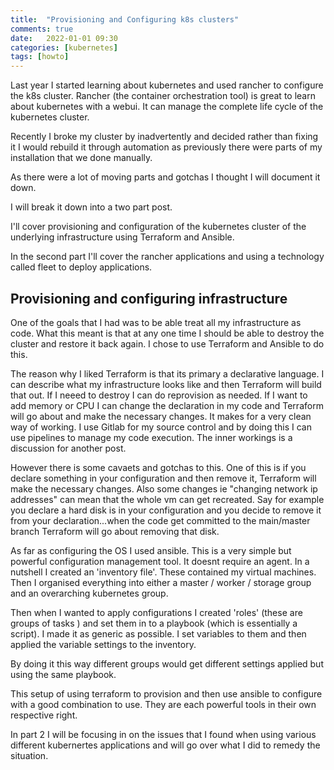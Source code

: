 ```yaml
---
title:  "Provisioning and Configuring k8s clusters"
comments: true
date:   2022-01-01 09:30
categories: [kubernetes]
tags: [howto]
---
```


Last year I started learning about kubernetes and used rancher to configure the k8s cluster. Rancher (the container orchestration tool) is great to learn about kubernetes with a  webui. It can manage the complete life cycle of the kubernetes cluster. 

Recently I broke my cluster by inadvertently and decided rather than fixing it I would rebuild it through automation as  previously there were parts of my installation that we done manually. 

As there were a lot of moving parts and gotchas I thought I will document it down. 

I will break it down into a two part post. 

I'll cover provisioning and configuration of the kubernetes cluster  of the underlying infrastructure using Terraform and Ansible.

In the second part I'll cover the rancher applications and using a technology called fleet to deploy applications. 


## Provisioning and configuring infrastructure 

One of the goals that I  had was to be able treat all my infrastructure as code. What this  meant is  that at any one time I should be able to destroy the cluster and restore it back again. I chose to use Terraform and Ansible to do this.

The reason why I liked Terraform is that its primary a declarative language. I can describe what my infrastructure looks like and then Terraform will build that out. If I neeed to destroy I can do reprovision as needed.  If I want to add memory or CPU  I can change the declaration in my code and Terraform will go about and make the necessary changes. It makes for a very clean way of working. I use Gitlab for my source control and by doing this I can use pipelines to manage my code execution. The inner workings is a discussion for another post.   

However there is some cavaets and gotchas to this.  One of this is if you declare something in your configuration and then remove it, Terraform will make the necessary changes. Also some changes ie "changing network ip addresses" can mean that the whole vm can get recreated. Say for example you declare a hard disk is in your configuration and you decide to remove it from your declaration...when the code get committed to the main/master branch Terraform will go about removing that disk.

As far as configuring the OS I used ansible. This is a very simple but powerful configuration management tool. It doesnt require an agent. In a nutshell I created an 'inventory file'. These contained my virtual machines. Then I organised everything into either a master / worker / storage group and an overarching  kubernetes group.

Then when I wanted to apply configurations I created 'roles' (these are groups of tasks ) and set them in to a playbook (which is essentially a script). I made it as generic as possible. I set variables to them and then applied the variable settings to the inventory. 

By doing it this way different groups would get different settings applied but using the same playbook.

This setup of using terraform to provision and then use ansible to configure with a good combination to use. They are each powerful tools in their own respective right.

In part 2 I will be focusing in on the issues that I found when using various different kubernertes applications and will go over what I  did to remedy the situation.